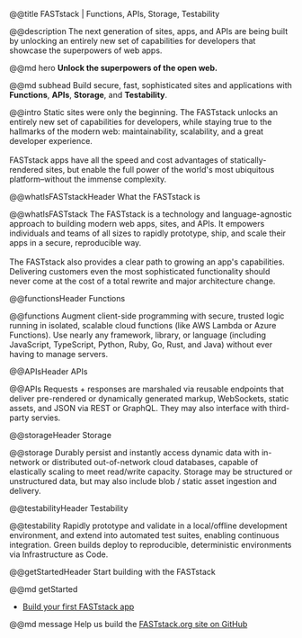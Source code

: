 @@title
FASTstack | Functions, APIs, Storage, Testability


@@description
The next generation of sites, apps, and APIs are being built by unlocking an entirely new set of capabilities for developers that showcase the superpowers of web apps.


@@md hero
**Unlock the superpowers of the open web.**

@@md subhead
Build secure, fast, sophisticated sites and applications with<br/> **Functions**, **APIs**, **Storage**, and **Testability**.


@@intro
Static sites were only the beginning. The FASTstack unlocks an entirely new set of capabilities for developers, while staying true to the hallmarks of the modern web: maintainability, scalability, and a great developer experience.
<br/><br/>
FASTstack apps have all the speed and cost advantages of statically-rendered sites, but enable the full power of the world's most ubiquitous platform–without the immense complexity.


@@whatIsFASTstackHeader
What the FASTstack is

@@whatIsFASTstack
The FASTstack is a technology and language-agnostic approach to building modern web apps, sites, and APIs. It empowers individuals and teams of all sizes to rapidly prototype, ship, and scale their apps in a secure, reproducible way.
<br/><br/>
The FASTstack also provides a clear path to growing an app's capabilities. Delivering customers even the most sophisticated functionality should never come at the cost of a total rewrite and major architecture change.


@@functionsHeader
Functions

@@functions
Augment client-side programming with secure, trusted logic running in isolated, scalable cloud functions (like AWS Lambda or Azure Functions). Use nearly any framework, library, or language (including JavaScript, TypeScript, Python, Ruby, Go, Rust, and Java) without ever having to manage servers.


@@APIsHeader
APIs

@@APIs
Requests + responses are marshaled via reusable endpoints that deliver pre-rendered or dynamically generated markup, WebSockets, static assets, and JSON via REST or GraphQL. They may also interface with third-party servies.


@@storageHeader
Storage

@@storage
Durably persist and instantly access dynamic data with in-network or distributed out-of-network cloud databases, capable of elastically scaling to meet read/write capacity. Storage may be structured or unstructured data, but may also include blob / static asset ingestion and delivery.


@@testabilityHeader
Testability

@@testability
Rapidly prototype and validate in a local/offline development environment, and extend into automated test suites, enabling continuous integration. Green builds deploy to reproducible, deterministic environments via Infrastructure as Code.


@@getStartedHeader
Start building with the FASTstack

@@md getStarted
- [Build your first FASTstack app](/get-started)

@@md message
Help us build the [FASTstack.org site on GitHub](https://github.com/faststack/FASTstack.org)
